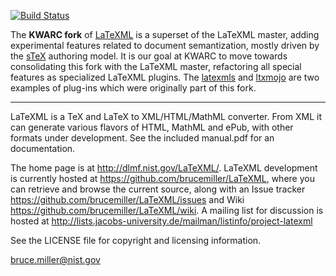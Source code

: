 [![Build Status](https://secure.travis-ci.org/KWARC/LaTeXML.png?branch=master)](http://travis-ci.org/KWARC/LaTeXML)

The **KWARC fork** of [LaTeXML](https://github.com/brucemiller/LaTeXML) is a superset of the LaTeXML master, adding experimental features related to document semantization, mostly driven by the [sTeX](https://github.com/KWARC/sTeX) authoring model. It is our goal at KWARC to move towards consolidating this fork with the LaTeXML master, refactoring all special features as specialized LaTeXML plugins. The [latexmls](https://github.com/dginev/LaTeXML-Plugin-latexmls) and [ltxmojo](https://github.com/dginev/LaTeXML-Plugin-ltxmojo) are two examples of plug-ins which were originally part of this fork.
* * *

LaTeXML is a TeX and LaTeX to XML/HTML/MathML converter.
From XML it can generate various flavors of HTML,
MathML and ePub, with other formats under development.
See the included manual.pdf for an documentation.

The home page is at http://dlmf.nist.gov/LaTeXML/.
LaTeXML development is currently hosted at
https://github.com/brucemiller/LaTeXML,
where you can retrieve and browse the current source,
along with an Issue tracker
https://github.com/brucemiller/LaTeXML/issues
and Wiki https://github.com/brucemiller/LaTeXML/wiki.
A mailing list for discussion is hosted at
http://lists.jacobs-university.de/mailman/listinfo/project-latexml

See the LICENSE file for copyright and licensing information.

bruce.miller@nist.gov

